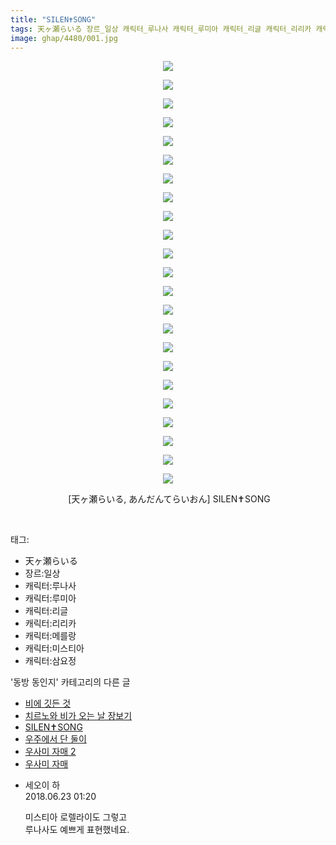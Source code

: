 ```yaml
---
title: "SILEN✝SONG"
tags: 天ヶ瀬らいる 장르_일상 캐릭터_루나사 캐릭터_루미아 캐릭터_리글 캐릭터_리리카 캐릭터_메를랑 캐릭터_미스티아 캐릭터_삼요정 あんだんてらいおん 동방_동인지
image: ghap/4480/001.jpg
---
```

<div class="article">
<p style="text-align: center; clear: none; float: none;"><img src="{{ site.nasurl }}/ghap/4480/001.jpg"/></p>
<p style="text-align: center; clear: none; float: none;"><img src="{{ site.nasurl }}/ghap/4480/002.jpg"/></p>
<p style="text-align: center; clear: none; float: none;"><img src="{{ site.nasurl }}/ghap/4480/003.jpg"/></p>
<p style="text-align: center; clear: none; float: none;"><img src="{{ site.nasurl }}/ghap/4480/004.jpg"/></p>
<p style="text-align: center; clear: none; float: none;"><img src="{{ site.nasurl }}/ghap/4480/005.jpg"/></p>
<p style="text-align: center; clear: none; float: none;"><img src="{{ site.nasurl }}/ghap/4480/006.jpg"/></p>
<p style="text-align: center; clear: none; float: none;"><img src="{{ site.nasurl }}/ghap/4480/007.jpg"/></p>
<p style="text-align: center; clear: none; float: none;"><img src="{{ site.nasurl }}/ghap/4480/008.jpg"/></p>
<p style="text-align: center; clear: none; float: none;"><img src="{{ site.nasurl }}/ghap/4480/009.jpg"/></p>
<p style="text-align: center; clear: none; float: none;"><img src="{{ site.nasurl }}/ghap/4480/010.jpg"/></p>
<p style="text-align: center; clear: none; float: none;"><img src="{{ site.nasurl }}/ghap/4480/011.jpg"/></p>
<p style="text-align: center; clear: none; float: none;"><img src="{{ site.nasurl }}/ghap/4480/012.jpg"/></p>
<p style="text-align: center; clear: none; float: none;"><img src="{{ site.nasurl }}/ghap/4480/013.jpg"/></p>
<p style="text-align: center; clear: none; float: none;"><img src="{{ site.nasurl }}/ghap/4480/014.jpg"/></p>
<p style="text-align: center; clear: none; float: none;"><img src="{{ site.nasurl }}/ghap/4480/015.jpg"/></p>
<p style="text-align: center; clear: none; float: none;"><img src="{{ site.nasurl }}/ghap/4480/016.jpg"/></p>
<p style="text-align: center; clear: none; float: none;"><img src="{{ site.nasurl }}/ghap/4480/017.jpg"/></p>
<p style="text-align: center; clear: none; float: none;"><img src="{{ site.nasurl }}/ghap/4480/018.jpg"/></p>
<p style="text-align: center; clear: none; float: none;"><img src="{{ site.nasurl }}/ghap/4480/019.jpg"/></p>
<p style="text-align: center; clear: none; float: none;"><img src="{{ site.nasurl }}/ghap/4480/020.jpg"/></p>
<p style="text-align: center; clear: none; float: none;"><img src="{{ site.nasurl }}/ghap/4480/021.jpg"/></p>
<p style="text-align: center; clear: none; float: none;"><img src="{{ site.nasurl }}/ghap/4480/022.jpg"/></p>
<p style="text-align: center; clear: none; float: none;"><img src="{{ site.nasurl }}/ghap/4480/023.jpg"/></p>
<p style="text-align: center; clear: none; float: none;"><span style="white-space:pre"> </span>[天ヶ瀬らいる, あんだんてらいおん] SILEN✝SONG</p>
<p><br/></p>
</div><div class="tagTrail">
<p>태그: </p>
<ul>
<li>天ヶ瀬らいる</li>
<li>장르:일상</li>
<li>캐릭터:루나사</li>
<li>캐릭터:루미아</li>
<li>캐릭터:리글</li>
<li>캐릭터:리리카</li>
<li>캐릭터:메를랑</li>
<li>캐릭터:미스티아</li>
<li>캐릭터:삼요정</li>
</ul>
</div><div class="another">
<p>'동방 동인지' 카테고리의 다른 글</p>
<ul>
<li><a href="/2018-06-27-ghap_4482">비에 깃든 것</a></li>
<li><a href="/2018-06-27-ghap_4481">치르노와 비가 오는 날 장보기</a></li>
<li><a href="/2018-06-23-ghap_4480">SILEN✝SONG</a></li>
<li><a href="/2018-06-22-ghap_4479">우주에서 단 둘이</a></li>
<li><a href="/2018-06-22-ghap_4478">우사미 자매 2</a></li>
<li><a href="/2018-06-22-ghap_4477">우사미 자매</a></li>
</ul>
</div><div class="cb_module cb_fluid">
<div class="cb_wrt cb_profile">
<div class="comment">
<ul>
<li class="cb_thumb_off" id="comment15275521">
<div class="cb_comment_area">
<div class="cb_info_area">
<div class="cb_section">
<span class="cb_nick_name">세오이 하</span>
</div>
<div class="cb_section">
<span class="cb_date">2018.06.23 01:20 </span>
</div>
</div>
<div class="cb_dsc_comment">
<p class="cb_dsc">
											미스티아 로렐라이도 그렇고<br/>
루나사도 예쁘게 표현했네요.
										</p>
</div>
</div></li>
</ul>
</div>
</div><!-- commentList close -->
</div>